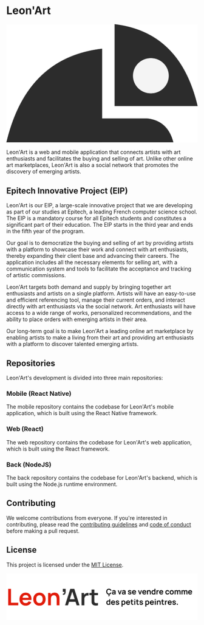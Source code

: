 # Leon'Art

![Leon'Art Big Logo](https://github.com/Leon-Art-EIP/RESSOURCES/blob/main/ressources/big_logo.png)

Leon'Art is a web and mobile application that connects artists with art enthusiasts and facilitates the buying and selling of art. Unlike other online art marketplaces, Leon'Art is also a social network that promotes the discovery of emerging artists.

## Epitech Innovative Project (EIP)

Leon'Art is our EIP, a large-scale innovative project that we are developing as part of our studies at Epitech, a leading French computer science school. The EIP is a mandatory course for all Epitech students and constitutes a significant part of their education. The EIP starts in the third year and ends in the fifth year of the program.

Our goal is to democratize the buying and selling of art by providing artists with a platform to showcase their work and connect with art enthusiasts, thereby expanding their client base and advancing their careers. The application includes all the necessary elements for selling art, with a communication system and tools to facilitate the acceptance and tracking of artistic commissions.

Leon'Art targets both demand and supply by bringing together art enthusiasts and artists on a single platform. Artists will have an easy-to-use and efficient referencing tool, manage their current orders, and interact directly with art enthusiasts via the social network. Art enthusiasts will have access to a wide range of works, personalized recommendations, and the ability to place orders with emerging artists in their area.

Our long-term goal is to make Leon'Art a leading online art marketplace by enabling artists to make a living from their art and providing art enthusiasts with a platform to discover talented emerging artists.

## Repositories

Leon'Art's development is divided into three main repositories:

### Mobile (React Native)

The mobile repository contains the codebase for Leon'Art's mobile application, which is built using the React Native framework.

### Web (React)

The web repository contains the codebase for Leon'Art's web application, which is built using the React framework.

### Back (NodeJS)

The back repository contains the codebase for Leon'Art's backend, which is built using the Node.js runtime environment.

## Contributing

We welcome contributions from everyone. If you're interested in contributing, please read the [contributing guidelines](CONTRIBUTING.md) and [code of conduct](CODE_OF_CONDUCT.md) before making a pull request.

## License

This project is licensed under the [MIT License](LICENSE). 

![Leon'Art Logo with Catchphrase](ressources/logo_with_phrase.png)
